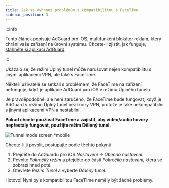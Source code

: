 ```yaml
---
title: Jak se vyhnout problémům s kompatibilitou s FaceTime
sidebar_position: 3
---
```


:::info

Tento článek popisuje AdGuard pro iOS, multifunkční blokátor reklam, který chrání vaše zařízení na úrovni systému. Chcete-li zjistit, jak funguje, [stáhněte si aplikaci AdGuard](https://agrd.io/download-kb-adblock)

:::

Ukázalo se, že režim Úplný tunel může narušovat nejen kompatibilitu s jinými aplikacemi VPN, ale také s FaceTime.

Někteří uživatelé se setkali s problémem, že FaceTime na zařízení nefunguje, když je aplikace AdGuard pro iOS v režimu Úplného tunelu.

Je pravděpodobné, ale není zaručeno, že FaceTime bude fungovat, když je AdGuard v režimu Úplný tunel bez ikony VPN, protože je také nekompatibilní s jinými aplikacemi VPN a nestabilní.

**Pokud chcete používat FaceTime a zajistit, aby video/audio hovory nepřestaly fungovat, použijte režim Dělený tunel.**

![Tunnel mode screen *mobile](https://cdn.adtidy.org/public/Adguard/kb/newscreenshots/Ru/iOS/tunnel-mode.PNG?!)

Chcete-li ji povolit, postupujte podle těchto pokynů:

1. Přejděte do AdGuardu pro iOS *Nastavení* → *Obecná nastavení*.
2. Povolte *Pokročilý režim* a přejděte do části *Pokročilá nastavení*, která se zobrazí hned poté.
3. Otevřete *Režim Tunel* a vyberte *Dělený tunel*.

Hotovo! Nyní by s kompatibilitou FaceTime neměly být žádné problémy.
